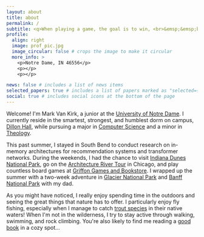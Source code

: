 ```yaml
---
layout: about
title: about
permalink: /
subtitle: <q>When playing a game, the goal is to win, <br>&emsp;&emsp;but it is the goal that is important, not the winning.</q><br>&emsp;&emsp;&emsp;&emsp;- <i>[Reiner Knizia](https://www.knizia.de)</i></p>
profile:
  align: right
  image: prof_pic.jpg
  image_circular: false # crops the image to make it circular
  more_info: >
    <p>Notre Dame, IN 46556</p>
    <p></p>
    <p></p>

news: false # includes a list of news items
selected_papers: true # includes a list of papers marked as "selected={true}"
social: true # includes social icons at the bottom of the page
---
```


Welcome! I'm Mark Van Kirk, a junior at the [University of Notre Dame](https://www.nd.edu). I currently reside in the smartest, strongest, and humblest dorm on campus, [Dillon Hall](https://www.residentiallife.nd.edu/undergraduate/halls/dillon-hall), while pursuing a major in [Computer Science](https://www.cse.nd.edu) and a minor in [Theology](https://www.theology.nd.edu).

This past summer, I stayed in South Bend to conduct research on in-memory architectures for recommendation systems and transformer networks. During the weekends, I had the chance to visit [Indiana Dunes National Park](https://www.nps.gov/indu/index.htm), go on the [Architecture River Tour](https://shorelinesightseeing.com/architecture-river-tour) in Chicago, and play countless board games at [Griffon Games and Bookstore](https://www.griffon-bookstore.com). I wrapped up the summer with a two-week adventure in [Glacier National Park](https://www.nps.gov/glac/index.htm) and [Banff National Park](https://parks.canada.ca/pn-np/ab/banff) with my dad.

As you might have noticed, I really enjoy spending time in the outdoors and seeing the great things that nature has to offer. I particularly enjoy fly fishing, especially when I manage to catch [trout species](https://en.wikipedia.org/wiki/Trout#Species) in their native waters! When I'm not in the wilderness, I try to stay active through walking, swimming, and rock climbing. You're also likely to find me reading a [good book](https://www.goodreads.com/book/show/3228917-outliers) in a cozy spot...
